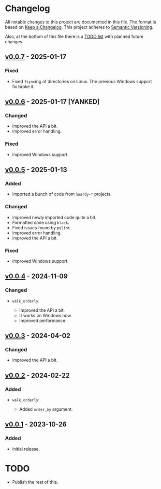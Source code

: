 # Changelog

All notable changes to this project are documented in this file.
The format is based on [Keep a Changelog](https://keepachangelog.com/en/1.1.0/).
This project adheres to [Semantic Versioning](https://semver.org/spec/v2.0.0.html).

Also, at the bottom of this file there is a [TODO list](#todo) with planned future changes.

## [v0.0.7] - 2025-01-17

### Fixed

- Fixed `fsync`ing of directories on Linux.
  The previous Windows support fix broke it.

## [v0.0.6] - 2025-01-17 [YANKED]

### Changed

- Improved the API a bit.
- Improved error handling.

### Fixed

- Improved Windows support.

## [v0.0.5] - 2025-01-13

### Added

- Imported a bunch of code from `hoardy-*` projects.

### Changed

- Improved newly imported code quite a bit.
- Formatted code using `black`.
- Fixed issues found by `pylint`.
- Improved error handling.
- Improved the API a bit.

### Fixed

- Improved Windows support.

## [v0.0.4] - 2024-11-09

### Changed

- `walk_orderly`:

    - Improved the API a bit.
    - It works on Windows now.
    - Improved performance.

## [v0.0.3] - 2024-04-02

### Changed

- Improved the API a bit.

## [v0.0.2] - 2024-02-22

### Added

- `walk_orderly`:

  - Added `order_by` argument.

## [v0.0.1] - 2023-10-26

### Added

- Initial release.

[v0.0.7]: https://github.com/oxij/kisstdlib/compare/v0.0.6...v0.0.7
[v0.0.6]: https://github.com/oxij/kisstdlib/compare/v0.0.5...v0.0.6
[v0.0.5]: https://github.com/oxij/kisstdlib/compare/v0.0.4...v0.0.5
[v0.0.4]: https://github.com/oxij/kisstdlib/compare/v0.0.3...v0.0.4
[v0.0.3]: https://github.com/oxij/kisstdlib/compare/v0.0.2...v0.0.3
[v0.0.2]: https://github.com/oxij/kisstdlib/compare/v0.0.1...v0.0.2
[v0.0.1]: https://github.com/oxij/kisstdlib/releases/tag/v0.0.1

# TODO

- Publish the rest of this.
